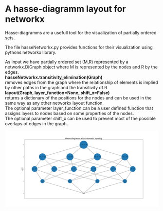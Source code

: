 # A hasse-diagramm layout for networkx

Hasse-diagramms are a usefull tool for the visualization of partially ordered sets.<br>

The file hasseNetworkx.py provides functions for their visualization using pythons networkx library.<br>

As input we have partially ordered set (M,R) represented by a networkx.DiGraph object where M is represented by the nodes and R by the edges.<br>
**hasseNetworkx.transitivity_elimination(Graph)**<br>
removes edges from the graph where the relationship of elements is implied by other paths in the graph and the transitivity of R<br>
**layout(Graph, layer_function=None, shift_x=False)**<br>
returns a dictionary of the positions for the nodes and can be used in the same way as any other networkx layout function.<br>
The optional parameter layer_function can be a user defined function that assigns layers to nodes based on some properties of the nodes.<br>
The optional parameter shift_x can be used to prevent most of the possible overlaps of edges in the graph.<br>

<p float="left">
  <img src="hasse.png" width="1000" />
</p>
